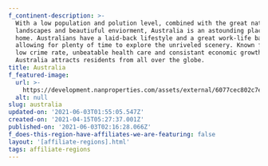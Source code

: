 ```yaml
---
f_continent-description: >-
  With a low population and polution level, combined with the great natural
  landscapes and beautiuful enviorment, Australia is an astounding place to call
  home. Australians have a laid-back lifestyle and a great work-life balance,
  allowing for plenty of time to explore the unriveled scenery. Known for their
  low crime rate, unbeatable health care and consistant economic growth,
  Australia attracts residents from all over the globe.
title: Australia
f_featured-image:
  url: >-
    https://development.nanproperties.com/assets/external/6077cec802c7ef0ecdfe86af_602f64f101cbbcontent_global-properties-australia.jpeg
  alt: null
slug: australia
updated-on: '2021-06-03T01:55:05.547Z'
created-on: '2021-04-15T05:27:37.001Z'
published-on: '2021-06-03T02:16:28.066Z'
f_does-this-region-have-affiliates-we-are-featuring: false
layout: '[affiliate-regions].html'
tags: affiliate-regions
---
```



